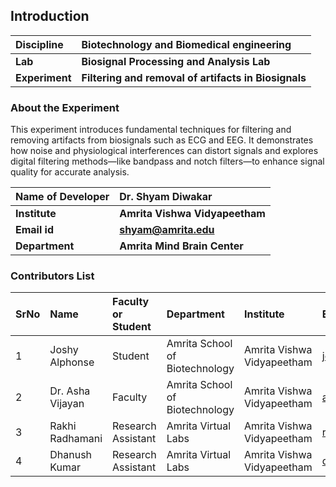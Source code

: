 ## Introduction


<b>Discipline | <b>Biotechnology and Biomedical engineering
:--|:--|
<b> Lab | <b>  Biosignal Processing and Analysis Lab 
<b> Experiment|     <b> Filtering and removal of artifacts in Biosignals

### About the Experiment 

This experiment introduces fundamental techniques for filtering and removing artifacts from biosignals such as ECG and EEG. It demonstrates how noise and physiological interferences can distort signals and explores digital filtering methods—like bandpass and notch filters—to enhance signal quality for accurate analysis.


<b>Name of Developer | <b> Dr. Shyam Diwakar 
:--|:--|
<b> Institute | <b>  Amrita Vishwa Vidyapeetham
<b> Email id|     <b> shyam@amrita.edu 
<b> Department |  <b> Amrita Mind Brain Center

### Contributors List

SrNo | Name | Faculty or Student | Department| Institute | Email id
:--|:--|:--|:--|:--|:--|
1 | Joshy Alphonse | Student | Amrita School of Biotechnology | Amrita Vishwa Vidyapeetham | joshya@am.amrita.edu
2 | Dr. Asha Vijayan | Faculty | Amrita School of Biotechnology | Amrita Vishwa Vidyapeetham | ashavijayan@am.amrita.edu
3 | Rakhi Radhamani | Research Assistant | Amrita Virtual Labs | Amrita Vishwa Vidyapeetham | rakhir@am.amrita.edu
4 | Dhanush Kumar | Research Assistant | Amrita Virtual Labs | Amrita Vishwa Vidyapeetham | dhanushkumar@am.amrita.edu
